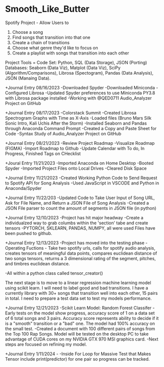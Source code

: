 # Smooth_Like_Butter
Spotify Project - Allow Users to 
1. Choose a song
2. Find songs that transition into that one
3. Create a chain of transitions
4. Choose what genre they'd like to focus on
5. Create a playlist with songs that transition into each other

Project Tools = 
Code Set: Python, SQL (Data Storage), JSON (Porting)
Databases: Seaborn (Data Viz), Matplot (Data Viz), SciPy (Algorithm/Comparisons), Librosa (Spectogram), Pandas (Data Analysis), JSON (Manaing Data).


+Journal Entry 08/16/2023
-Downloaded Spyder
-Downloaded Miniconda
-Configured Librosa
-Updated Spyder preferences to use Miniconda PY3.8 with Librosa package installed
-Working with @QED0711 Audio_Analyzer Project on GitHub

+Journal Entry 08/17/2023
-Colorstack Summit
-Created Librosa Spectrogram Graphs with Time as X-Axis
-Loaded files (Bruno Mars Silk Sonic Intro, Kali Uchis After the Storm)
-Installed Seaborn and Pandas through Anaconda Command Prompt
-Created a Copy and Paste Sheet for Code
-Syntax Study of Audio_Analyzer Project on GitHub

+Journal Entry 08/21/2023
-Review Project Roadmap
-Visualize Roadmap (FIGMA)
-Import Roadmap to Github
-Update Calendar with To do, In Progress, Finished Tags on CHecklist

+Joural Entry 11/21/2023
-Imported Anaconda on Home Desktop
-Booted Spyder
-Imported Project Files onto Local Drives
-Cleared Disk Space

+Journal Entry 11/21/2023
-Created Working Python Code to Send Request to Spotify API for Song Analysis
-Used JavaScript in VSCODE and Python in Anaconda/Spyder

+Journal Entry 11/22/203 
-Updated Code to Take User Input of Song URL, Ask for File Name, and Return a JSON File of Song Analysis
-Created a JSON File parser to count the amount of segments in JSON file (in python)

+Journal Entry 12/10/2023
-Project has hit major headway
-Create a individualzed way to grab columbs within the 'section' tabe and create tensors
-PYTORCH, SKLEARN, PANDAS, NUMPY, all were used
Files have been pushed to github.

+Journal Entry 12/13/2023
-Project has moved into the testing phase
-Operating Fuctions - Take two spotify urls, calls for spotify audio analysis, creates tensors of meaningful data points, compares euclidean distance of two songs tensors, returns a 3 dimensional rating of the segment, pitches, and timbres euclidean distance.

-All within a python class called tensor_creator()

The next stage is to move to a linear regression machine learning model using scikit learn. I will need to label good and bad transitions. I have a currently library with 30+ songs that transition well into each other, 15 pairs in total. I need to prepare a test data set to test my models performance. 

+Journal Entry 12/21/2023
-Scikit Learn Model: Random Forest Classifer
-Early tests on the model show progress, accuracy score of 1 on a data set of 6 total songs and 3 pairs. Accuracy score represents ability to decide if it is a "smooth" transition or a "bad" one. The model had 100% accuracy on the small test.
-Created a document with 100 different pairs of songs from the Top 100 Rap Songs. Model will be tested on the desktop PC to take advantage of CUDA cores on my NVIDIA GTX 970 MSI graphics card.
-Next steps are focused on refining my model.

+Journal Entry 1/11/2024 -
-Inside For Loop for Massive Test that Makes Tensor include print(predictor) for one pair so progress can be tracked. 
